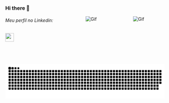 ### Hi there 👋

<!--
**RicardoBG2K/RicardoBG2K** is a ✨ _special_ ✨ repository because its `README.md` (this file) appears on your GitHub profile.

Here are some ideas to get you started:

- 🔭 I’m currently working on ...
- 🌱 I’m currently learning ...
- 👯 I’m looking to collaborate on ...
- 🤔 I’m looking for help with ...
- 💬 Ask me about ...
- 📫 How to reach me: ...
- 😄 Pronouns: ...
- ⚡ Fun fact: ...
-->
<div>
  <img align="right" alt="Gif" height="100" width="100" src="https://64.media.tumblr.com/c15b061360fa577cfa6fa1868bc45962/tumblr_o2d65b8VYl1so9b4uo1_500.gif">
  <img  align="right" alt="Gif" height="150" width="150" src="https://66.media.tumblr.com/tumblr_ma4fsg8aDZ1rfjowdo1_500.gif">
</div>

 <div> 
  
  <h6> Meu perfil no Linkedin: </h6> <a  href ="https://www.linkedin.com/in/ricardo-batista-guimar%C3%A3es-66659b230/"><img src="https://upload.wikimedia.org/wikipedia/commons/f/f8/LinkedIn_icon_circle.svg" target="blank" height="27px" width="27px"></a>
    </div>
 
![snake gif](https://github.com/RicardoBG2K/RicardoBG2K/blob/output/github-contribution-grid-snake.svg)
